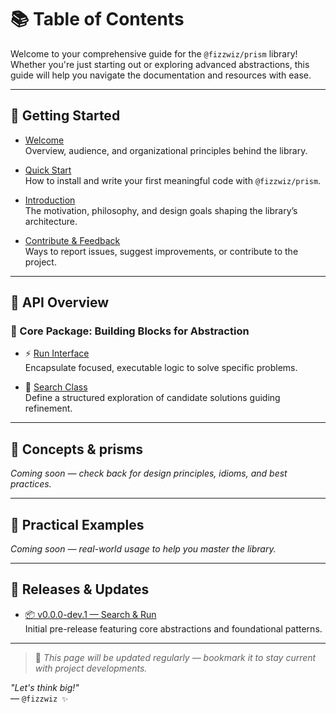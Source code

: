 # 📚 Table of Contents

Welcome to your comprehensive guide for the `@fizzwiz/prism` library!  
Whether you're just starting out or exploring advanced abstractions, this guide will help you navigate the documentation and resources with ease.

---

## 🚀 Getting Started

- [Welcome](https://fizzwiz-prism-js.blogspot.com/p/welcome.html)  
  Overview, audience, and organizational principles behind the library.

- [Quick Start](https://fizzwiz-prism-js.blogspot.com/p/quick-start.html)  
  How to install and write your first meaningful code with `@fizzwiz/prism`.

- [Introduction](https://fizzwiz-prism-js.blogspot.com/p/intro.html)  
  The motivation, philosophy, and design goals shaping the library’s architecture.

- [Contribute & Feedback](https://fizzwiz-prism-js.blogspot.com/p/contribute-feedback.html)  
  Ways to report issues, suggest improvements, or contribute to the project.

---

## 📄 API Overview

### 🧬 Core Package: Building Blocks for Abstraction

- ⚡ [Run Interface](https://fizzwiz-prism-js.blogspot.com/p/run-class.html)  
  Encapsulate focused, executable logic to solve specific problems.

- 🧠 [Search Class](https://fizzwiz-prism-js.blogspot.com/p/search-class.html)  
  Define a structured exploration of candidate solutions guiding refinement.

---

## 🧠 Concepts & prisms

*Coming soon — check back for design principles, idioms, and best practices.*

---

## 🎯 Practical Examples

*Coming soon — real-world usage to help you master the library.*

---

## 📣 Releases & Updates

- [📦 v0.0.0-dev.1 — Search & Run](https://fizzwiz-prism-js.blogspot.com/2025/10/v000-dev1-search-and-run.html)  
  Initial pre-release featuring core abstractions and foundational patterns.

---

> 📌 *This page will be updated regularly — bookmark it to stay current with project developments.*

*"Let's think big!"*  
— `@fizzwiz ✨`
